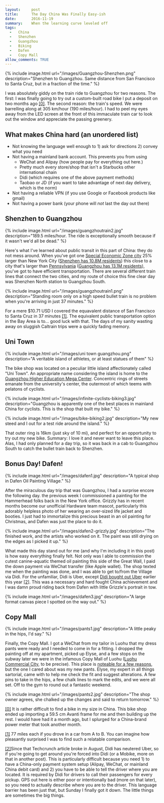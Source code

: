 ```yaml
---
layout:     post
title:      The Day China Was Finally Easy-ish
date:       2016-11-19
summary:    When the learning curve leveled off
tags: 
  -   China 
  -   Shenzhen
  -   Guangzhou
  -   Biking
  -   Dafen
  -   Copy Mall
allow_comments: TRUE
---
```

   

{% include image.html url="/images/Guangzhou-Shenzhen.png" description="Shenzhen to Guangzhou. Same distance from San Francisco to Santa Cruz, but in a fraction of the time." %}
<br>

I was absolutely giddy on the train ride to Guangzhou for two reasons. The first: I was finally going to try out a custom-built road bike I put a deposit on two months ago <a id="00" href="#01">[0]</a>. The second reason: the train's speed. We were barrelling along at 305 km/hour (190 miles/hour). I had to peel my eyes away from the LED screen at the front of this immaculate train car to look out the window and appreciate the passing greenery.

## What makes China hard (an unordered list)

* Not knowing the language well enough to 1) ask for directions 2) convey what you need
* Not having a mainland bank account. This prevents you from using
  *  WeChat and Alipay (how people pay for everything out here.)
  *  Pretty much every store/shop that isn't a Starbucks other international chain
  *  Didi (which requires one of the above payment methods)
  *  Taobao or JD (if you want to take advantage of next day delivery, which is the norm)
* Not having a reliable VPN (if you use Google or Facebook products like gmail)
* Not having a power bank (your phone will _not_ last the day out there)


## Shenzhen to Guangzhou

{% include image.html url="/images/guangzhoutrain2.jpg" description="189.5 miles/hour. The ride is exceptionally smooth because if it wasn't we'd all be dead." %}
<br>

Here's what I've learned about public transit in this part of China: they do not mess around. When you've got one [Special Economic Zone city](https://en.wikipedia.org/wiki/Special_economic_zones_of_China) 25% larger than New York City ([Shenzhen has 10.8M residents](https://en.wikipedia.org/wiki/Shenzhen)) this close to a city that's larger than [Pennsylvania](https://en.wikipedia.org/wiki/Pennsylvania) ([Guangzhou has 13.1M residents](https://en.wikipedia.org/wiki/Guangzhou)), you've got to have efficient transportation. There are several different train lines that connect the two cities, and my route of choice this fine clear day was Shenzhen North station to Guangzhou South.

{% include image.html url="/images/guangzhoutrain1.png" description="Standing room only on a high speed bullet train is no problem when you're arriving in just 37 minutes." %}
<br>

For a mere $10.71 USD I covered the equavalent distance of San Francisco to Santa Cruz in 37 minutes <a id="10" href="#11">[1]</a>. The equivalent public transportation option in the Bay Area is to...  good luck with that. The days of my sanity wasting away on sluggish Caltrain trips were a quickly fading memory. 

## Uni Town

{% include image.html url="/images/uni town guangzhou.png" description="A veritable island of athletes, or at least statues of them" %}
<br>

The bike shop was located on a peculiar little island affectionately called "Uni Town". An appropriate name considering the island is home to the [Guangzhou Higher Education Mega Center](https://en.wikipedia.org/wiki/Guangzhou_Higher_Education_Mega_Center). Concentric rings of streets emanate from the university's center, the outermost of which teems with pelatons of cyclists.

{% include image.html url="/images/infinite-cyclists-biking3.jpg" description="Guangzhou is apparently one of the best places in mainland China for cyclists. This is the shop that built my bike." %}
<br>

{% include image.html url="/images/bike-biking2.jpg" description="My new steed and I out for a test ride around the island." %}
<br>

That outer ring is 16km (just sky of 10 mi), and perfect for an opportunity to try out my new bike. Summary: I love it and never want to leave this place. Alas, I had only planned for a day trip, so it was back in a cab to Guangzhou South to catch the bullet train back to Shenzhen. 

## Bonus Day! Dafen!

{% include image.html url="/images/dafen1.jpg" description="A typical shop in Dafen Oil Painting Village." %}
<br>

After the miraculous day trip that was Guangzhou, I had a surprise encore the following day. the previous week I commissioned a painting for the Hammerhead folks back in the New York office. Grizzly has in recent months become our unofficial Hardware team mascot, particularly this adorably helpless photo of her wearing an over-sized life jacket and booties. I just had to immortalize this precious beast in an oil painting for Christmas, and Dafen was just the place to do it. 

{% include image.html url="/images/dafen2-grizzly.jpg" description="The finished work, and the artists who worked on it. The paint was still drying on the edges as I picked it up." %}
<br>

What made this day stand out for me (and why I'm including it in this post) is how easy everything finally felt. Not only was I able to commission the cutest canine-aquatic themed oil painting this side of the Great Wall, I paid the down payment via WeChat transfer (like Apple wallet). The shop texted me when the painting was done, and I was able to get to/from the Village via Didi. For the unfamiliar, Didi is Uber, except [Didi bought out Uber](https://techcrunch.com/2016/08/01/didi-chuxing-confirms-it-is-buying-ubers-business-in-china/) earlier this year <a id="20" href="#21">[2]</a>. This was a necessary and hard fought China achievement and I was damn proud riding back from Dafen with little Grizzle's portrait in tow. 

{% include image.html url="/images/dafen3.jpg" description="A large format canvas piece I spotted on the way out." %}
<br>

## Copy Mall

{% include image.html url="/images/pants1.jpg" description="A little peaky in the hips, I'd say." %}
<br>

Finally, the Copy Mall. I got a WeChat from my tailor in Luohu that my dress pants were ready and I needed to come in for a fitting. I dropped the painting off at my apartment, picked up Elyse, and a few stops on the subway later we were in the infamous Copy Mall of Luohu ([Luohu Commercial City](https://en.wikipedia.org/wiki/Luohu_Commercial_City), to be precise). This place is [noteable for a few reasons](https://en.tripadvisor.com.hk/ShowUserReviews-g297415-d1590980-r386228999-Luohu_Commerical_City_Lo_Wu_Shopping_Plaza-Shenzhen_Guangdong.html), but the one I cared about was my new pants. Elyse, my expert in all things sartorial, came with to help me check the fit and suggest alterations. A few pins to take in the hips, a few chalk lines to mark the edits, and we were all set. Off to the gym to round out a fantastic weekend. 

{% include image.html url="/images/pants2.jpg" description="The shop owner agrees, she chalked up the changes and said to return tomorrow." %}
<br>


<a id="01" href="#00">[0]</a> It is rather difficult to find a bike in my size in China. This bike shop ended up importing a 59.5 cm Avanti frame for me and then building up the rest. I would have had it a month ago, but I splurged for a China-brand power meter that took another month. 

<a id="11" href="#10">[1]</a> 77 miles each if you drove in a car from A to B. You can imagine how pleasantly surprised I was to find such a relatable comparison. 

<a id="21" href="#20">[2]</a>Since that Techcrunch article broke in August, Didi has neutered Uber, so if you're going to get around you're forced into Didi (or a Mobike, more on that in another post). This is particularly difficult because you need 1) to have a China-only payment system setup (Alipay, WeChat, or mainland China debit card) and 2) you have to be able to tell the driver where you are located. It is required by Didi for drivers to call their passengers for every pickup. GPS out here is either poor or intentionally bad (more on that later), so you need to actually describe where you are to the driver. This language barrier has been just that, but Sunday I finally got it down. The little things are sometimes the big things. 